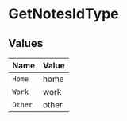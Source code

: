 # GetNotesIdType


## Values

| Name    | Value   |
| ------- | ------- |
| `Home`  | home    |
| `Work`  | work    |
| `Other` | other   |